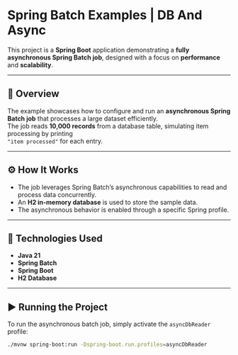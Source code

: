 # Spring Batch Examples | DB And Async 

This project is a **Spring Boot** application demonstrating a **fully asynchronous Spring Batch job**, designed with a focus on **performance** and **scalability**.

---

## 🚀 Overview

The example showcases how to configure and run an **asynchronous Spring Batch job** that processes a large dataset efficiently.  
The job reads **10,000 records** from a database table, simulating item processing by printing  
`"item processed"` for each entry.

---

## ⚙️ How It Works

- The job leverages Spring Batch’s asynchronous capabilities to read and process data concurrently.
- An **H2 in-memory database** is used to store the sample data.
- The asynchronous behavior is enabled through a specific Spring profile.

---

## 🧩 Technologies Used

- **Java 21**
- **Spring Batch**
- **Spring Boot**
- **H2 Database**

---

## ▶️ Running the Project

To run the asynchronous batch job, simply activate the `asyncDbReader` profile:

```bash
./mvnw spring-boot:run -Dspring-boot.run.profiles=asyncDbReader

